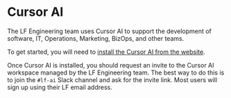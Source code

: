 # Cursor AI

The LF Engineering team uses Cursor AI to support the development of software,
IT, Operations, Marketing, BizOps, and other teams.

To get started, you will need to
[install the Cursor AI from the website](https://www.cursor.com).

Once Cursor AI is installed, you should request an invite to the Cursor AI
workspace managed by the LF Engineering team. The best way to do this is to join
the `#lf-ai` Slack channel and ask for the invite link. Most users will sign up
using their LF email address.
